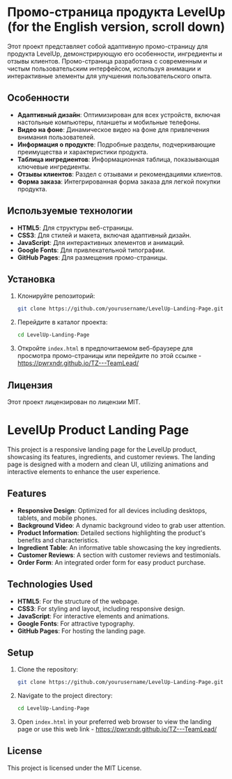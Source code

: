 # Промо-страница продукта LevelUp (for the English version, scroll down)

Этот проект представляет собой адаптивную промо-страницу для продукта LevelUp, демонстрирующую его особенности, ингредиенты и отзывы клиентов. Промо-страница разработана с современным и чистым пользовательским интерфейсом, используя анимации и интерактивные элементы для улучшения пользовательского опыта.

## Особенности
- **Адаптивный дизайн**: Оптимизирован для всех устройств, включая настольные компьютеры, планшеты и мобильные телефоны.
- **Видео на фоне**: Динамическое видео на фоне для привлечения внимания пользователей.
- **Информация о продукте**: Подробные разделы, подчеркивающие преимущества и характеристики продукта.
- **Таблица ингредиентов**: Информационная таблица, показывающая ключевые ингредиенты.
- **Отзывы клиентов**: Раздел с отзывами и рекомендациями клиентов.
- **Форма заказа**: Интегрированная форма заказа для легкой покупки продукта.

## Используемые технологии
- **HTML5**: Для структуры веб-страницы.
- **CSS3**: Для стилей и макета, включая адаптивный дизайн.
- **JavaScript**: Для интерактивных элементов и анимаций.
- **Google Fonts**: Для привлекательной типографии.
- **GitHub Pages**: Для размещения промо-страницы.

## Установка
1. Клонируйте репозиторий:
    ```sh
    git clone https://github.com/yourusername/LevelUp-Landing-Page.git
    ```
2. Перейдите в каталог проекта:
    ```sh
    cd LevelUp-Landing-Page
    ```
3. Откройте `index.html` в предпочитаемом веб-браузере для просмотра промо-страницы или перейдите по этой ссылке - https://pwrxndr.github.io/TZ---TeamLead/

## Лицензия
Этот проект лицензирован по лицензии MIT.

# LevelUp Product Landing Page

This project is a responsive landing page for the LevelUp product, showcasing its features, ingredients, and customer reviews. The landing page is designed with a modern and clean UI, utilizing animations and interactive elements to enhance the user experience.

## Features
- **Responsive Design**: Optimized for all devices including desktops, tablets, and mobile phones.
- **Background Video**: A dynamic background video to grab user attention.
- **Product Information**: Detailed sections highlighting the product's benefits and characteristics.
- **Ingredient Table**: An informative table showcasing the key ingredients.
- **Customer Reviews**: A section with customer reviews and testimonials.
- **Order Form**: An integrated order form for easy product purchase.

## Technologies Used
- **HTML5**: For the structure of the webpage.
- **CSS3**: For styling and layout, including responsive design.
- **JavaScript**: For interactive elements and animations.
- **Google Fonts**: For attractive typography.
- **GitHub Pages**: For hosting the landing page.

## Setup
1. Clone the repository:
    ```sh
    git clone https://github.com/yourusername/LevelUp-Landing-Page.git
    ```
2. Navigate to the project directory:
    ```sh
    cd LevelUp-Landing-Page
    ```
3. Open `index.html` in your preferred web browser to view the landing page or use this web link - https://pwrxndr.github.io/TZ---TeamLead/

## License
This project is licensed under the MIT License.
